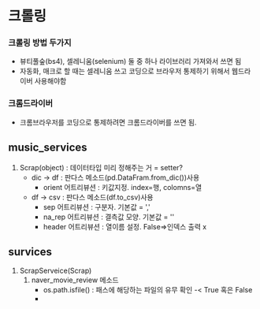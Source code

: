 # 크롤링
### 크롤링 방법 두가지
- 뷰티풀숲(bs4), 셀레니움(selenium) 둘 중 하나 라이브러리 가져와서 쓰면 됨
- 자동화, 매크로 할 때는 셀레니움 쓰고 코딩으로 브라우저 통제하기 위해서 웹드라이버 사용해야함
### 크롬드라이버
- 크롬브라우저를 코딩으로 통제하려면 크롬드라이버를 쓰면 됨.

## music_services
1. Scrap(object) : 데이터타입 미리 정해주는 거 = setter?
    - dic -> df : 판다스 메소드(pd.DataFram.from_dic())사용
      - orient 어트리뷰션 : 키값지정. index=행, colomns=열
    - df -> csv : 판다스 메소드(df.to_csv)사용
      - sep 어트리뷰션 : 구분자. 기본값 = ','
      - na_rep 어트리뷰션 : 결측값 모양. 기본값 = ''
      - header 어트리뷰션 : 열이름 설정. False=>인덱스 출력 x
## survices
1. ScrapServeice(Scrap)
   1. naver_movie_review 메소드
      - os.path.isfile() : 패스에 해당하는 파일의 유무 확인 -< True  혹은 False
      - 